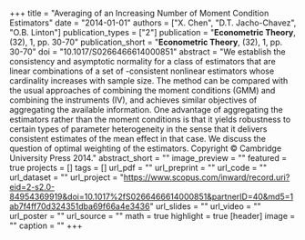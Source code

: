 +++
title = "Averaging of an Increasing Number of Moment Condition Estimators"
date = "2014-01-01"
authors = ["X. Chen", "D.T. Jacho-Chavez", "O.B. Linton"]
publication_types = ["2"]
publication = "**Econometric Theory**, (32), 1, pp. 30-70"
publication_short = "**Econometric Theory**, (32), 1, pp. 30-70"
doi = "10.1017/S0266466614000851"
abstract = "We establish the consistency and asymptotic normality for a class of estimators that are linear combinations of a set of -consistent nonlinear estimators whose cardinality increases with sample size. The method can be compared with the usual approaches of combining the moment conditions (GMM) and combining the instruments (IV), and achieves similar objectives of aggregating the available information. One advantage of aggregating the estimators rather than the moment conditions is that it yields robustness to certain types of parameter heterogeneity in the sense that it delivers consistent estimates of the mean effect in that case. We discuss the question of optimal weighting of the estimators. Copyright © Cambridge University Press 2014."
abstract_short = ""
image_preview = ""
featured = true
projects = []
tags = []
url_pdf = ""
url_preprint = ""
url_code = ""
url_dataset = ""
url_project = "https://www.scopus.com/inward/record.uri?eid=2-s2.0-84954369919&doi=10.1017%2fS0266466614000851&partnerID=40&md5=1ab7f4ff70d324351dba69f66a4e3436"
url_slides = ""
url_video = ""
url_poster = ""
url_source = ""
math = true
highlight = true
[header]
image = ""
caption = ""
+++
